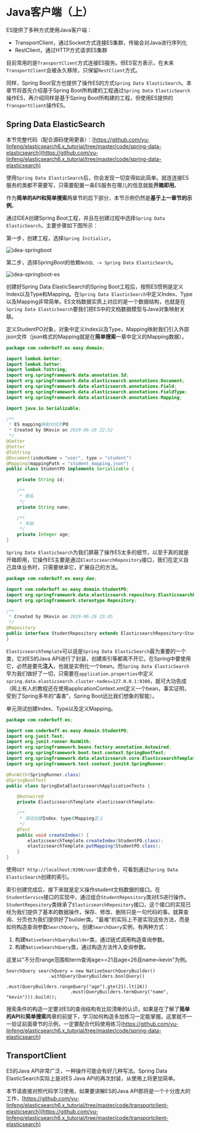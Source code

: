 # Java客户端（上）

ES提供了多种方式使用Java客户端：

- TransportClient，通过Socket方式连接ES集群，传输会对Java进行序列化
- RestClient，通过HTTP方式请求ES集群

目前常用的是```TransportClient```方式连接ES服务。但ES官方表示，在未来```TransportClient```会被永久移除，只保留```RestClient```方式。

同样，Spring Boot官方也提供了操作ES的方式```Spring Data ElasticSearch```。本章节将首先介绍基于Spring Boot所构建的工程通过```Spring Data ElasticSearch```操作ES，再介绍同样是基于Spring Boot所构建的工程，但使用ES提供的```TransportClient```操作ES。

## Spring Data ElasticSearch

本节完整代码（配合源码使用更香）：[https://github.com/yu-linfeng/elasticsearch6.x_tutorial/tree/master/code/spring-data-elasticsearch](https://github.com/yu-linfeng/elasticsearch6.x_tutorial/tree/master/code/spring-data-elasticsearch)

使用```Spring Data ElasticSearch```后，你会发现一切变得如此简单。就连连接ES服务的类都不需要写，只需要配置一条ES服务在哪儿的信息就能**开箱即用**。

作为**简单的API和简单搜索**两章节的启下部分，本节示例仍然是**基于上一章节的示例**。

通过IDEA创建Spring Boot工程，并且在创建过程中选择```Spring Data ElasticSearch```，主要步骤如下图所示：

第一步，创建工程，选择```Spring Initializr```。

![idea-springboot](resources/idea-springboot.png)

第二步，选择SpringBoot的依赖```NoSQL -> Spring Data ElasticSearch```。

![idea-springboot-es](resources/idea-springboot-es.png)

创建好Spring Data ElasticSearch的Spring Boot工程后，按照ES惯例是定义Index以及Type和Mapping。在```Spring Data ElasticSearch```中定义Index、Type以及Mapping非常简单。ES文档数据实质上对应的是一个数据结构，也就是在```Spring Data ElasticSearch```要我们把ES中的文档数据模型与Java对象映射关联。

定义StudentPO对象，对象中定义Index以及Type，Mapping映射我们引入外部json文件（json格式的Mapping就是在**简单搜索**一章中定义的Mapping数据）。

```java
package com.coderbuff.es.easy.domain;

import lombok.Getter;
import lombok.Setter;
import lombok.ToString;
import org.springframework.data.annotation.Id;
import org.springframework.data.elasticsearch.annotations.Document;
import org.springframework.data.elasticsearch.annotations.Field;
import org.springframework.data.elasticsearch.annotations.FieldType;
import org.springframework.data.elasticsearch.annotations.Mapping;

import java.io.Serializable;

/**
 * ES mapping映射对应的PO
 * Created by OKevin on 2019-06-26 22:52
 */
@Getter
@Setter
@ToString
@Document(indexName = "user", type = "student")
@Mapping(mappingPath = "student_mapping.json")
public class StudentPO implements Serializable {

    private String id;

    /**
     * 姓名
     */
    private String name;

    /**
     * 年龄
     */
    private Integer age;
}
```

```Spring Data ElasticSearch```为我们屏蔽了操作ES太多的细节，以至于真的就是开箱即用，它操作ES主要是通过```ElasticsearchRepository```接口，我们在定义自己具体业务时，只需要继承它，扩展自己的方法。

```java
package com.coderbuff.es.easy.dao;

import com.coderbuff.es.easy.domain.StudentPO;
import org.springframework.data.elasticsearch.repository.ElasticsearchRepository;
import org.springframework.stereotype.Repository;

/**
 * Created by OKevin on 2019-06-26 23:45
 */
@Repository
public interface StudentRepository extends ElasticsearchRepository<StudentPO, String> {
}
```

```ElasticsearchTemplate```可以说是```Spring Data ElasticSearch```最为重要的一个类，它对ES的Java API进行了封装，创建索引等都离不开它。在Spring中要使用它，必然是要先**注入**，也就是实例化一个bean。而```Spring Data ElasticSearch```早为我们做好了一切，只需要在```application.properties```中定义```spring.data.elasticsearch.cluster-nodes=127.0.0.1:9300```，就可大功告成（网上有人的教程还在使用applicationContext.xml定义一个bean，事实证明，受到了Spring多年的“毒害”，Spring Boot远比我们想象的智能）。

单元测试创建Index、Type以及定义Mapping。

```java
package com.coderbuff.es;

import com.coderbuff.es.easy.domain.StudentPO;
import org.junit.Test;
import org.junit.runner.RunWith;
import org.springframework.beans.factory.annotation.Autowired;
import org.springframework.boot.test.context.SpringBootTest;
import org.springframework.data.elasticsearch.core.ElasticsearchTemplate;
import org.springframework.test.context.junit4.SpringRunner;

@RunWith(SpringRunner.class)
@SpringBootTest
public class SpringDataElasticsearchApplicationTests {

    @Autowired
    private ElasticsearchTemplate elasticsearchTemplate;

    /**
     * 测试创建Index，type和Mapping定义
     */
    @Test
    public void createIndex() {
        elasticsearchTemplate.createIndex(StudentPO.class);
        elasticsearchTemplate.putMapping(StudentPO.class);
    }
}
```

使用```GET http://localhost:9200/user```请求命令，可看到通过```Spring Data ElasticSearch```创建的索引。

索引创建完成后，接下来就是定义操作student文档数据的接口。在```StudentService```接口的实现中，通过组合```StudentRepository```类对ES进行操作。```StudentRepository```类继承了```ElasticsearchRepository```接口，这个接口的实现已经为我们提供了基本的数据操作，保存、修改、删除只是一句代码的事。就算查询、分页也为我们提供好了builder类。"最难"的实际上不是实现这些方法，而是如何构造查询参数```SearchQuery```。创建```SearchQuery```实例，有两种方式：

1. 构建```NativeSearchQueryBuilder```类，通过链式调用构造查询参数。
2. 构建```NativeSearchQuery```类，通过构造方法传入查询参数。

这里以"不分页range范围和term查询age>=21且age<26且name=kevin"为例。

```jave
SearchQuery searchQuery = new NativeSearchQueryBuilder()
                .withQuery(QueryBuilders.boolQuery()
                        .must(QueryBuilders.rangeQuery("age").gte(21).lt(26))
                        .must(QueryBuilders.termQuery("name", "kevin"))).build();
```

搜索条件的构造一定要对ES的查询结构有比较清晰的认识，如果是在了解了**简单的API**和**简单搜索**两章的前提下，学习如何构造多加练习一定能掌握。这里就不一一验证前面章节的示例，一定要配合代码使用练习(https://github.com/yu-linfeng/elasticsearch6.x_tutorial/tree/master/code/spring-data-elasticsearch)

## TransportClient

ES的Java API非常广泛，一种操作可能会有好几种写法。Spring Data ElasticSearch实际上是对ES Java API的再次封装，从使用上将更加简单。

本节请直接对照代码学习使用，如果要讲解ES的Java API那将是一个十分庞大的工作，[https://github.com/yu-linfeng/elasticsearch6.x_tutorial/tree/master/code/transportclient-elasticsearch](https://github.com/yu-linfeng/elasticsearch6.x_tutorial/tree/master/code/transportclient-elasticsearch)

